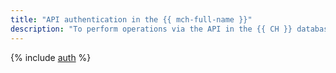 ```yaml
---
title: "API authentication in the {{ mch-full-name }}"
description: "To perform operations via the API in the {{ CH }} database management service - {{ mch-full-name }}, you need to obtain an IAM token for your account."
---
```


{% include [auth](../../_includes/authentication.md) %}
